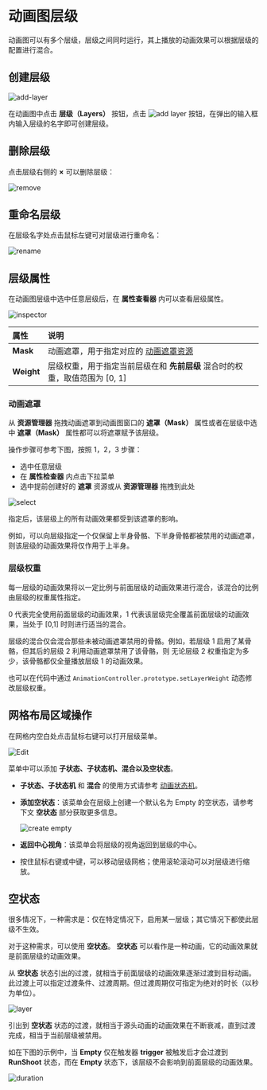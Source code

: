 # 动画图层级

动画图可以有多个层级，层级之间同时运行，其上播放的动画效果可以根据层级的配置进行混合。

## 创建层级

![add-layer](animation-graph-panel/add-layer.png)

在动画图中点击 **层级（Layers）** 按钮，点击 ![add layer](animation-graph-panel/btn-add-layer.png) 按钮，在弹出的输入框内输入层级的名字即可创建层级。

## 删除层级

点击层级右侧的 **×** 可以删除层级：

![remove](animation-graph-panel/remove-layer.png)

## 重命名层级

在层级名字处点击鼠标左键可对层级进行重命名：

![rename](animation-graph-panel/rename-layer.png)

## 层级属性

在动画图层级中选中任意层级后，在 **属性查看器** 内可以查看层级属性。

![inspector](animation-graph-panel/layer-inspector.png)

| 属性 | 说明 |
| :-- | :-- |
| **Mask** | 动画遮罩，用于指定对应的 [动画遮罩资源](animation-mask.md) |
| **Weight** | 层级权重，用于指定当前层级在和 **先前层级** 混合时的权重，取值范围为 [0, 1] |

### 动画遮罩

从 **资源管理器** 拖拽动画遮罩到动画图窗口的 **遮罩（Mask）** 属性或者在层级中选中 **遮罩（Mask）** 属性都可以将遮罩赋予该层级。

操作步骤可参考下图，按照 1，2，3 步骤：

- 选中任意层级
- 在 **属性检查器** 内点击下拉菜单
- 选中提前创建好的 **遮罩** 资源或从 **资源管理器** 拖拽到此处

![select](animation-mask/select.png)

指定后，该层级上的所有动画效果都受到该遮罩的影响。

例如，可以向层级指定一个仅保留上半身骨骼、下半身骨骼都被禁用的动画遮罩，则该层级的动画效果将仅作用于上半身。

### 层级权重

每一层级的动画效果将以一定比例与前面层级的动画效果进行混合，该混合的比例由层级的权重属性指定。

0 代表完全使用前面层级的动画效果，1 代表该层级完全覆盖前面层级的动画效果，当处于 [0,1] 时则进行适当的混合。

层级的混合仅会混合那些未被动画遮罩禁用的骨骼。例如，若层级 1 启用了某骨骼，但其后的层级 2 利用动画遮罩禁用了该骨骼，则
无论层级 2 权重指定为多少，该骨骼都仅全量播放层级 1 的动画效果。

也可以在代码中通过 `AnimationController.prototype.setLayerWeight` 动态修改层级权重。

## 网格布局区域操作

在网格内空白处点击鼠标右键可以打开层级菜单。

![Edit](animation-graph-panel/edit.png)

菜单中可以添加 **子状态、子状态机、混合以及空状态**。

- **子状态、子状态机** 和 **混合** 的使用方式请参考 [动画状态机](animation-graph-basics.md)。

- **添加空状态**：该菜单会在层级上创建一个默认名为 Empty 的空状态，请参考下文 **空状态** 部分获取更多信息。

  ![create empty](animation-layer/create-empty.png)

- **返回中心视角**：该菜单会将层级的视角返回到层级的中心。

- 按住鼠标右键或中键，可以移动层级网格；使用滚轮滚动可以对层级进行缩放。

## 空状态

很多情况下，一种需求是：仅在特定情况下，启用某一层级；其它情况下都使此层级不生效。

对于这种需求，可以使用 **空状态**。 **空状态** 可以看作是一种动画，它的动画效果就是前面层级的动画效果。

从 **空状态** 状态引出的过渡，就相当于前面层级的动画效果逐渐过渡到目标动画。此过渡上可以指定过渡条件、过渡周期。但过渡周期仅可指定为绝对的时长（以秒为单位）。

![layer](animation-layer/empty-state.png)

引出到 **空状态** 状态的过渡，就相当于源头动画的动画效果在不断衰减，直到过渡完成，相当于当前层级被禁用。

如在下图的示例中，当 **Empty** 仅在触发器 **trigger** 被触发后才会过渡到 **RunShoot** 状态，而在 **Empty** 状态下，该层级不会影响到前面层级的动画效果。

![duration](animation-layer/transit-empty-state.png)
